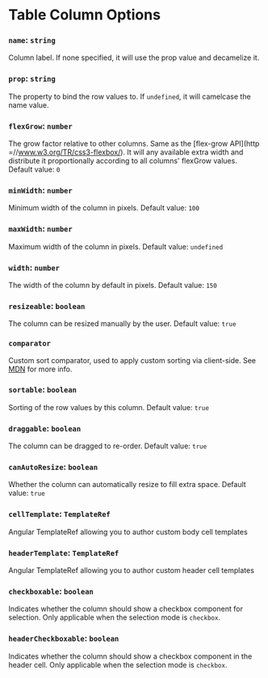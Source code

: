 # Table Column Options

### `name`: `string`
Column label. If none specified, it will use the prop value and decamelize it.

### `prop`: `string`
The property to bind the row values to. If `undefined`, it will camelcase the name value.

### `flexGrow`: `number`
The grow factor relative to other columns. Same as the [flex-grow API](http =//www.w3.org/TR/css3-flexbox/). 
It will any available extra width and distribute it proportionally according to all columns' flexGrow values. Default value: `0`

### `minWidth`: `number`
Minimum width of the column in pixels. Default value: `100`

### `maxWidth`: `number`
Maximum width of the column in pixels. Default value: `undefined`

### `width`: `number`
The width of the column by default in pixels. Default value: `150`

### `resizeable`: `boolean`
The column can be resized manually by the user. Default value: `true`

### `comparator`
Custom sort comparator, used to apply custom sorting via client-side. See 
[MDN](https://developer.mozilla.org/en-US/docs/Web/JavaScript/Reference/Global_Objects/Array/sort) for more info.

### `sortable`: `boolean`
Sorting of the row values by this column. Default value: `true`

### `draggable`: `boolean`
The column can be dragged to re-order. Default value: `true`

### `canAutoResize`: `boolean`
Whether the column can automatically resize to fill extra space. Default value: `true`

### `cellTemplate`: `TemplateRef`
Angular TemplateRef allowing you to author custom body cell templates

### `headerTemplate`: `TemplateRef`
Angular TemplateRef allowing you to author custom header cell templates

### `checkboxable`: `boolean`
Indicates whether the column should show a checkbox component for selection. Only
applicable when the selection mode is `checkbox`.

### `headerCheckboxable`: `boolean`
Indicates whether the column should show a checkbox component in the header cell.
Only applicable when the selection mode is `checkbox`.
